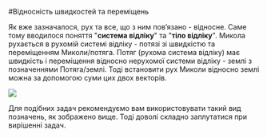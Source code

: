 #Вiдноснiсть швидкостей та перемiщень

Як вже зазначалося, рух та все, що з ним пов’язано - вiдносне. Саме тому вводилося
поняття "**система вiдлiку**" та "**тiло вiдлiку**". Микола рухається в рухомiй системi вiдлiку - потязi зi швидкiстю та перемiщенням <p1>Миколи/потяга</p1>. Потяг (рухома система вiдлiку) має швидкiсть i перемiщення вiдносно нерухомої системи вiдлiку - землi з
позначеннями <p1>Потяга/землi</p1>. Тодi встановити рух Миколи вiдносно землi можна за допомогою суми цих двох векторiв.

<img src="https://rawgit.com/chudaol/ed-era-book-physics/master/images/chapter_1/9.svg" class="image"/>

Для подiбних задач рекомендуємо вам використовувати такий вид позначень, як зображено вище. Тодi доволi складно заплутатися при вирiшеннi задач.


